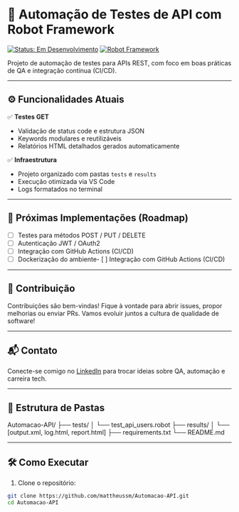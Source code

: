 # 🚀 Automação de Testes de API com Robot Framework

[![Status: Em Desenvolvimento](https://img.shields.io/badge/status-em%20desenvolvimento-yellow)](https://github.com/mattheussm/Automacao-API)
[![Robot Framework](https://img.shields.io/badge/Robot_Framework-5.0+-green?logo=robot-framework)](https://robotframework.org/)

Projeto de automação de testes para APIs REST, com foco em boas práticas de QA e integração contínua (CI/CD).

---

## ⚙️ Funcionalidades Atuais

✅ **Testes GET**  
- Validação de status code e estrutura JSON  
- Keywords modulares e reutilizáveis  
- Relatórios HTML detalhados gerados automaticamente

✅ **Infraestrutura**  
- Projeto organizado com pastas `tests` e `results`  
- Execução otimizada via VS Code  
- Logs formatados no terminal  

---

## 🔧 Próximas Implementações (Roadmap)

- [ ] Testes para métodos POST / PUT / DELETE  
- [ ] Autenticação JWT / OAuth2  
- [ ] Integração com GitHub Actions (CI/CD)  
- [ ] Dockerização do ambiente- [ ] Integração com GitHub Actions (CI/CD)   

---

## 🤝 Contribuição
Contribuições são bem-vindas! Fique à vontade para abrir issues, propor melhorias ou enviar PRs.
Vamos evoluir juntos a cultura de qualidade de software!

---

## 📬 Contato

Conecte-se comigo no [LinkedIn](https://www.linkedin.com/in/mattheussm/) para trocar ideias sobre QA, automação e carreira tech.

---

## 📂 Estrutura de Pastas
Automacao-API/
├── tests/
│   └── test_api_users.robot
├── results/
│   └── [output.xml, log.html, report.html]
├── requirements.txt
└── README.md

---

## 🛠️ Como Executar

1. Clone o repositório:

```bash
git clone https://github.com/mattheussm/Automacao-API.git
cd Automacao-API
